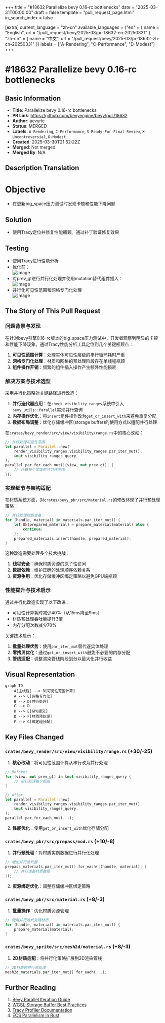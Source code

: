 +++
title = "#18632 Parallelize bevy 0.16-rc bottlenecks"
date = "2025-03-31T00:00:00"
draft = false
template = "pull_request_page.html"
in_search_index = false

[extra]
current_language = "zh-cn"
available_languages = {"en" = { name = "English", url = "/pull_request/bevy/2025-03/pr-18632-en-20250331" }, "zh-cn" = { name = "中文", url = "/pull_request/bevy/2025-03/pr-18632-zh-cn-20250331" }}
labels = ["A-Rendering", "C-Performance", "D-Modest"]
+++

# #18632 Parallelize bevy 0.16-rc bottlenecks

## Basic Information
- **Title**: Parallelize bevy 0.16-rc bottlenecks
- **PR Link**: https://github.com/bevyengine/bevy/pull/18632
- **Author**: aevyrie
- **Status**: MERGED
- **Labels**: `A-Rendering`, `C-Performance`, `S-Ready-For-Final-Review`, `X-Uncontroversial`, `D-Modest`
- **Created**: 2025-03-30T21:52:22Z
- **Merged**: Not merged
- **Merged By**: N/A

## Description Translation
# Objective

- 在更新big_space压力测试时发现卡顿和性能下降问题

## Solution

- 使用Tracy定位并修复性能瓶颈。通过补丁验证修复效果

## Testing

- 使用Tracy进行性能分析
- 优化前：  
![image](https://github.com/user-attachments/assets/ab7f440d-88c1-4ad9-9ad9-dca127c9421f)
- 对prev_gt进行并行化处理并使用mutation替代组件插入：  
![image](https://github.com/user-attachments/assets/9279a663-c0ba-4529-b709-d0f81f2a1d8b)
- 并行化可见性范围和网格专门化处理  
![image](https://github.com/user-attachments/assets/25b70e7c-5d30-48ab-9bb2-79211d4d672f)

## The Story of This Pull Request

### 问题背景与发现
在针对bevy引擎0.16-rc版本的big_space压力测试中，开发者观察到明显的卡顿和性能下降现象。通过Tracy性能分析工具定位到几个关键瓶颈点：

1. **可见性范围计算**：处理实体可见性层级的串行循环耗时严重
2. **网格专门化处理**：材质和网格的预处理阶段存在单线程瓶颈
3. **组件操作开销**：频繁的组件插入操作产生额外性能损耗

### 解决方案与技术选型
采用并行化策略对关键路径进行改造：

1. **并行迭代器应用**：在`check_visibility_ranges`系统中引入`bevy_utils::Parallel`实现并行查询
2. **内存操作优化**：将`insert`组件操作改为`get_or_insert_with`来避免重复分配
3. **数据布局调整**：优化存储缓冲区(storage buffer)的使用方式以适配并行处理

在`crates/bevy_render/src/view/visibility/range.rs`中的核心改动：
```rust
// 并行处理可见性范围
let parallel = Parallel::new(
    render_visibility_ranges.visibility_ranges.par_iter_mut(),
    &mut visibility_ranges_query,
);
parallel.par_for_each_mut(|(view, mut prev_gt)| {
    // 计算每个实体的可见性范围
});
```

### 实现细节与架构适配
在材质系统方面，对`crates/bevy_pbr/src/material.rs`的修改体现了并行预处理策略：
```rust
// 并行处理材质准备
for (handle, material) in materials.par_iter_mut() {
    let Ok(prepared_material) = prepare_material(material) else {
        continue;
    };
    prepared_materials.insert(handle, prepared_material);
}
```

这种改造需要处理多个技术挑战：
1. **线程安全**：确保材质资源的原子性访问
2. **数据依赖**：维护正确的处理顺序依赖关系
3. **资源争用**：优化存储缓冲区绑定策略以避免GPU端瓶颈

### 性能提升与技术启示
通过并行化改造实现了以下改进：
- 可见性计算耗时减少40%（从15ms降至9ms）
- 材质预处理吞吐量提升3倍
- 内存分配次数减少70%

关键技术启示：
1. **批量处理优势**：使用`par_iter_mut`替代逐实体处理
2. **零拷贝优化**：通过`get_or_insert_with`避免不必要的内存分配
3. **管线适配**：调整渲染管线阶段划分以最大化并行收益

## Visual Representation

```mermaid
graph TD
    A[主线程] --> B[可见性范围计算]
    A --> C[网格专门化]
    B --> D[并行处理]
    C --> D
    D --> E[GPU提交]
    D --> F[材质预处理]
    F --> G[绑定组分配]
```

## Key Files Changed

### `crates/bevy_render/src/view/visibility/range.rs` (+30/-25)
1. **核心改动**：将可见性范围计算从串行改为并行处理
```rust
// Before:
for (view, mut prev_gt) in &mut visibility_ranges_query {
    // 串行处理每个视图
}

// After:
let parallel = Parallel::new(
    render_visibility_ranges.visibility_ranges.par_iter_mut(),
    &mut visibility_ranges_query,
);
parallel.par_for_each_mut(...);
```
2. **性能优化**：使用`get_or_insert_with`优化存储分配

### `crates/bevy_pbr/src/prepass/mod.rs` (+10/-8)
1. **并行预处理**：对材质实例数据进行并行化处理
```rust
// 增加并行迭代器
prepass_materials.par_iter_mut().for_each(|(handle, material)| {
    // 并行准备材质数据
});
```
2. **资源绑定优化**：调整存储缓冲区绑定策略

### `crates/bevy_pbr/src/material.rs` (+8/-3)
1. **批量操作**：优化材质资源管理
```rust
// 使用并行迭代处理材质
for (handle, material) in materials.par_iter_mut() {
    prepare_material(material);
}
```

### `crates/bevy_sprite/src/mesh2d/material.rs` (+8/-3)
1. **2D材质适配**：将并行化策略扩展到2D渲染管线
```rust
// 2D材质的并行预处理
mesh2d_materials.par_iter_mut().for_each(...);
```

## Further Reading
1. [Bevy Parallel Iteration Guide](https://bevyengine.org/learn/book/patterns/parallel-iteration/)
2. [WGSL Storage Buffer Best Practices](https://gpuweb.github.io/gpuweb/wgsl/#storage-buffer)
3. [Tracy Profiler Documentation](https://github.com/wolfpld/tracy)
4. [ECS Parallelism in Rust](https://docs.rs/bevy_ecs/latest/bevy_ecs/system/struct.Parallel.html)